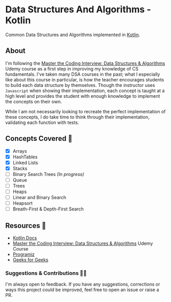 # Data Structures And Algorithms - Kotlin

Common Data Structures and Algorithms implemented in [Kotlin](https://kotlinlang.org/).

## About

I'm following the [Master the Coding Interview: Data Structures & Algorithms](https://www.udemy.com/course/master-the-coding-interview-data-structures-algorithms/) Udemy course as a first step in improving my knowledge of CS fundamentals. I've taken many DSA courses in the past; what I especially like about this course in particular, is how the teacher encourages students to build each data structure by themselves. Though the instructor uses `Javascript` when showing their implementation, each concept is taught at a high level and provides the student with enough knowledge to implement the concepts on their own. 


While I am not necessarily looking to recreate the perfect implementation of these concepts, I do take time to think through their implementation, validating each function with tests.


## Concepts Covered 💎
- [x] Arrays
- [x] HashTables
- [x] Linked Lists
- [x] Stacks
- [ ] Binary Search Trees _(In progress)_
- [ ] Queue
- [ ] Trees
- [ ] Heaps
- [ ] Linear and Binary Search
- [ ] Heapsort
- [ ] Breath-First & Depth-First Search

## Resources 📓
- [Kotlin Docs](https://kotlinlang.org/docs/home.html)
- [Master the Coding Interview: Data Structures & Algorithms](https://www.udemy.com/course/master-the-coding-interview-data-structures-algorithms/) Udemy Course
- [Programiz](https://www.programiz.com/dsa)
- [Geeks for Geeks](https://www.geeksforgeeks.org/)

### Suggestions & Contributions 💪🏾
I'm always open to feedback. If you have any suggestions, corrections or ways this project could be improved, feel free to open an issue or raise a PR.
